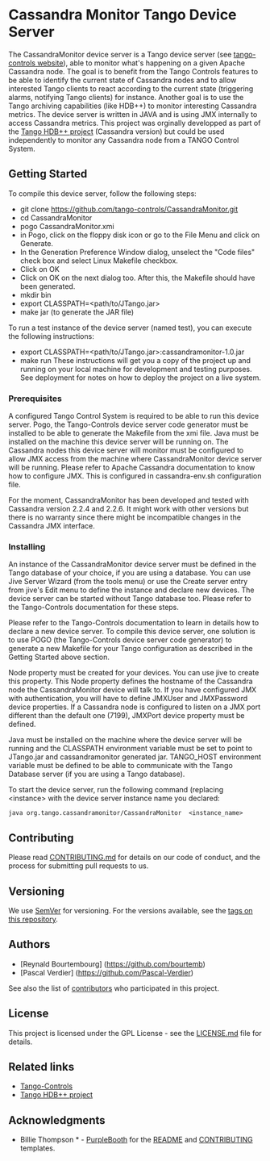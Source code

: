 # Cassandra Monitor Tango Device Server

The CassandraMonitor device server is a Tango device server (see [tango-controls website](http://www.tango-controls.org)), able to monitor what's happening on a given Apache Cassandra node.
The goal is to benefit from the Tango Controls features to be able to identify the current state of Cassandra nodes and to allow interested Tango clients to react according to the current state (triggering alarms, notifying Tango clients) for instance.
Another goal is to use the Tango archiving capabilities (like HDB++) to monitor interesting Cassandra metrics.
The device server is written in JAVA and is using JMX internally to access Cassandra metrics.
This project was orginally developped as part of the [Tango HDB++ project](http://www.tango-controls.org/community/projects/hdbplus) (Cassandra version) but could be used independently to monitor any Cassandra node from a TANGO Control System.

## Getting Started

To compile this device server, follow the following steps:
* git clone https://github.com/tango-controls/CassandraMonitor.git
* cd CassandraMonitor
* pogo CassandraMonitor.xmi
* in Pogo, click on the floppy disk icon or go to the File Menu and click on Generate.
* In the Generation Preference Window dialog, unselect the "Code files" check box and select Linux Makefile checkbox.
* Click on OK
* Click on OK on the next dialog too. After this, the Makefile should have been generated.
* mkdir bin
* export CLASSPATH=\<path/to/JTango.jar\>
* make jar  (to generate the JAR file)

To run a test instance of the device server (named test), you can execute the following instructions:
* export CLASSPATH=\<path/to/JTango.jar\>:cassandramonitor-1.0.jar
* make run
These instructions will get you a copy of the project up and running on your local machine for development and testing purposes. See deployment for notes on how to deploy the project on a live system.

### Prerequisites

A configured Tango Control System is required to be able to run this device server.
Pogo, the Tango-Controls device server code generator must be installed to be able to generate the Makefile from the xmi file.
Java must be installed on the machine this device server will be running on.
The Cassandra nodes this device server will monitor must be configured to allow JMX access from the machine where CassandraMonitor device server will be running. Please refer to Apache Cassandra documentation to know how to configure JMX. This is configured in cassandra-env.sh configuration file.

For the moment, CassandraMonitor has been developed and tested with Cassandra version 2.2.4 and 2.2.6.
It might work with other versions but there is no warranty since there might be incompatible changes in the Cassandra JMX interface.

### Installing

An instance of the CassandraMonitor device server must be defined in the Tango database of your choice, if you are using a database. You can use Jive Server Wizard (from the tools menu) or use the Create server entry from jive's Edit menu to define the instance and declare new devices. The device server can be started without Tango database too. Please refer to the Tango-Controls documentation for these steps.

Please refer to the Tango-Controls documentation to learn in details how to declare a new device server.
To compile this device server, one solution is to use POGO (the Tango-Controls device server code generator) to generate a new Makefile for your Tango configuration as described in the Getting Started above section.

Node property must be created for your devices. You can use jive to create this property. This Node property defines the hostname of the Cassandra node the CassandraMonitor device will talk to.
If you have configured JMX with authentication, you will have to define JMXUser and JMXPassword device properties.
If a Cassandra node is configured to listen on a JMX port different than the default one (7199), JMXPort device property must be defined.

Java must be installed on the machine where the device server will be running and the CLASSPATH environment variable must be set to point to JTango.jar and cassandramonitor generated jar.
TANGO_HOST environment variable must be defined to be able to communicate with the Tango Database server (if you are using a Tango database).

To start the device server, run the following command (replacing \<instance\> with the device server instance name you declared:
```
java org.tango.cassandramonitor/CassandraMonitor  <instance_name>

```

## Contributing

Please read [CONTRIBUTING.md](CONTRIBUTING.md) for details on our code of conduct, and the process for submitting pull requests to us.

## Versioning

We use [SemVer](http://semver.org/) for versioning. For the versions available, see the [tags on this repository](https://github.com/tango-controls/CassandraMonitor/tags). 

## Authors

* [Reynald Bourtembourg] (https://github.com/bourtemb)
* [Pascal Verdier] (https://github.com/Pascal-Verdier)

See also the list of [contributors](https://github.com/tango-controls/CassandraMonitor/contributors) who participated in this project.

## License

This project is licensed under the GPL License - see the [LICENSE.md](LICENSE) file for details.

## Related links

* [Tango-Controls](http://www.tango-controls.org)
* [Tango HDB++ project](http://www.tango-controls.org/community/projects/hdbplus)

## Acknowledgments

* Billie Thompson * - [PurpleBooth](https://github.com/PurpleBooth) for the [README](https://gist.github.com/PurpleBooth/109311bb0361f32d87a2) and [CONTRIBUTING](https://gist.github.com/PurpleBooth/b24679402957c63ec426) templates.


